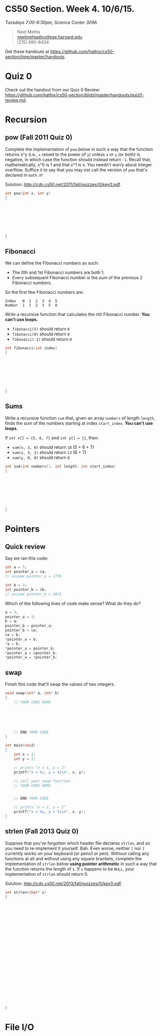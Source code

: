 # CS50 Section. Week 4. 10/6/15.
*Tuesdays 7:00-8:30pm, Science Center 309A*

> Neel Mehta  
> neelmehta@college.harvard.edu  
> (215) 990-6434

Get these handouts at <https://github.com/hathix/cs50-section/tree/master/handouts>.

# Quiz 0

Check out the handout from our Quiz 0 Review: <https://github.com/hathix/cs50-section/blob/master/handouts/quiz0-review.md>.

# Recursion

## pow (Fall 2011 Quiz 0)

Complete the implementation of `pow` below in such a way that the function returns x^y (i.e., `x` raised to the power of `y`) unless `x` or `y` (or both) is negative, in which case the function should instead return `-1`. Recall that, mathematically, x^0 is 1 and that x^1 is x. You needn't worry about integer overflow. Suffice it to say that you may not call the version of `pow` that's declared in `math.h`!

Solution: <http://cdn.cs50.net/2011/fall/quizzes/0/key0.pdf>.

```c
int pow(int x, int y)
{








}
```

## Fibonacci

We can define the Fibonacci numbers as such:

* The 0th and 1st Fibonacci numbers are both 1.
* Every subsequent Fibonacci number is the sum of the previous 2 Fibonacci numbers.

So the first few Fibonacci numbers are:

```
Index   0  1  2  3  4  5
Number  1  1  2  3  5  8
```

Write a recursive function that calculates the nth Fibonacci number. **You can't use loops.**

* `fibonacci(5)` should return `8`
* `fibonacci(0)` should return `0`
* `fibonacci(-1)` should return `0`

```c
int fibonacci(int index)
{








}
```

## Sums

Write a recursive function `sum` that, given an array `numbers` of length `length`, finds the sum of the numbers starting at index `start_index`. **You can't use loops.**

If `int x[] = {5, 6, 7}` and `int y[] = {}`, then:

* `sum(x, 3, 0)` should return `18` (5 + 6 + 7)
* `sum(x, 3, 1)` should return `13` (6 + 7)
* `sum(y, 0, 0)` should return `0`

```c
int sum(int numbers[], int length, int start_index)
{








}
```

# Pointers

## Quick review

Say we ran this code:

```c
int a = 5;
int pointer_a = &a;
// assume pointer_a = 1776

int b = 3;
int pointer_b = &b;
// assume pointer_b = 2015
```

Which of the following lines of code make sense? What do they do?

```c
a = 3;
pointer_a = 3;
b = a;
pointer_b = pointer_a;
pointer_b = &a;
&a = b;
*pointer_a = b;
*a = b;
*pointer_a = pointer_b;
*pointer_a = &pointer_b;
*pointer_a = *pointer_b;
```

## swap

Finish this code that'll swap the values of two integers.

```c
void swap(int* a, int* b)
{
    // YOUR CODE HERE






    // END YOUR CODE
}

int main(void)
{
    int x = 1;
    int y = 2;

    // prints "x = 1, y = 2"
    printf("x = %i, y = %i\n", x, y);

    // call your swap function
    // YOUR CODE HERE


    // END YOUR CODE

    // prints "x = 2, y = 1"
    printf("x = %i, y = %i\n", x, y);
}
```

## strlen (Fall 2013 Quiz 0)

Suppose that you've forgotten which header file declares `strlen`, and so you need to re-implement it yourself. Bah. Even worse, neither `[` nor `]` currently works on your keyboard (or pencil or pen).  Without calling any functions at all  and without using any square brackets, complete the implementation of `strlen` below **using pointer arithmetic** in such a way that the function returns the length of `s`. If `s` happens to be `NULL`, your implementation of `strlen` should return 0.

Solution: <http://cdn.cs50.net/2013/fall/quizzes/0/key0.pdf>.

```c
int strlen(char* s)
{

























}
```

# File I/O
